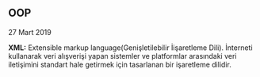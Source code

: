## OOP

27 Mart 2019

**XML:** Extensible markup language(Genişletilebilir İişaretleme Dili). İnterneti kullanarak veri alışverişi yapan sistemler ve platformlar arasındaki veri iletişimini standart hale getirmek için tasarlanan bir işaretleme dilidir.

